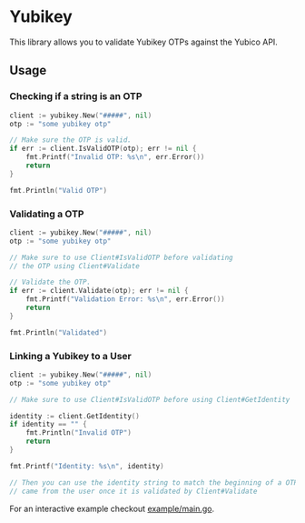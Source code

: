 # Yubikey
This library allows you to validate Yubikey OTPs against the Yubico API.

## Usage

### Checking if a string is an OTP
```go
client := yubikey.New("#####", nil)
otp := "some yubikey otp"

// Make sure the OTP is valid.
if err := client.IsValidOTP(otp); err != nil {
    fmt.Printf("Invalid OTP: %s\n", err.Error())
    return
}

fmt.Println("Valid OTP")
```

### Validating a OTP
```go
client := yubikey.New("#####", nil)
otp := "some yubikey otp"

// Make sure to use Client#IsValidOTP before validating
// the OTP using Client#Validate

// Validate the OTP.
if err := client.Validate(otp); err != nil {
    fmt.Printf("Validation Error: %s\n", err.Error())
    return
}

fmt.Println("Validated")
```

### Linking a Yubikey to a User
```go
client := yubikey.New("#####", nil)
otp := "some yubikey otp"

// Make sure to use Client#IsValidOTP before using Client#GetIdentity

identity := client.GetIdentity()
if identity == "" {
    fmt.Println("Invalid OTP")
    return
}

fmt.Printf("Identity: %s\n", identity)

// Then you can use the identity string to match the beginning of a OTP to verify the OTP
// came from the user once it is validated by Client#Validate
```

For an interactive example checkout [example/main.go](https://github.com/matthewpi/yubikey/blob/develop/example/main.go).


